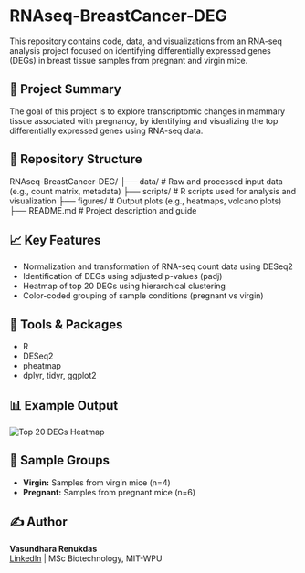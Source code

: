 # RNAseq-BreastCancer-DEG

This repository contains code, data, and visualizations from an RNA-seq analysis project focused on identifying differentially expressed genes (DEGs) in breast tissue samples from pregnant and virgin mice.

## 📌 Project Summary

The goal of this project is to explore transcriptomic changes in mammary tissue associated with pregnancy, by identifying and visualizing the top differentially expressed genes using RNA-seq data.

## 📂 Repository Structure

RNAseq-BreastCancer-DEG/
├── data/ # Raw and processed input data (e.g., count matrix, metadata)
├── scripts/ # R scripts used for analysis and visualization
├── figures/ # Output plots (e.g., heatmaps, volcano plots)
├── README.md # Project description and guide


## 📈 Key Features

- Normalization and transformation of RNA-seq count data using DESeq2
- Identification of DEGs using adjusted p-values (padj)
- Heatmap of top 20 DEGs using hierarchical clustering
- Color-coded grouping of sample conditions (pregnant vs virgin)

## 🔧 Tools & Packages

- R
- DESeq2
- pheatmap
- dplyr, tidyr, ggplot2

## 📊 Example Output

![Top 20 DEGs Heatmap](figures/heatmap_top20_DEGs.png)

## 🧪 Sample Groups

- **Virgin:** Samples from virgin mice (n=4)
- **Pregnant:** Samples from pregnant mice (n=6)

## ✍️ Author

**Vasundhara Renukdas**  
[LinkedIn](https://www.linkedin.com/in/vasundhara2205) | MSc Biotechnology, MIT-WPU


